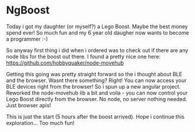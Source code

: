 # NgBoost

Today i got my daughter (or myself?) a Lego Boost. Maybe the best money spend ever!
So much fun and my 6 year old daugher now wants to become a programmer :-)

So anyway first thing i did when i ordered was to check out if there are any node libs for the boost out there.
I found a pretty nice one here: https://github.com/hobbyquaker/node-movehub

Getting this going was pretty straight forward so the i thought about BLE and the browser. Wasnt there something?
Right! You can now access your BLE devices right from the browser! So i spun up a new angular project. Reworked the node-movehub lib a bit and voila - you can now control your Lego Boost directly from the browser. No node, no server nothing needed. Just browser apis!

This is just the start (5 hours after the boost arrived). Hope i continue this exploration... Too much fun!
